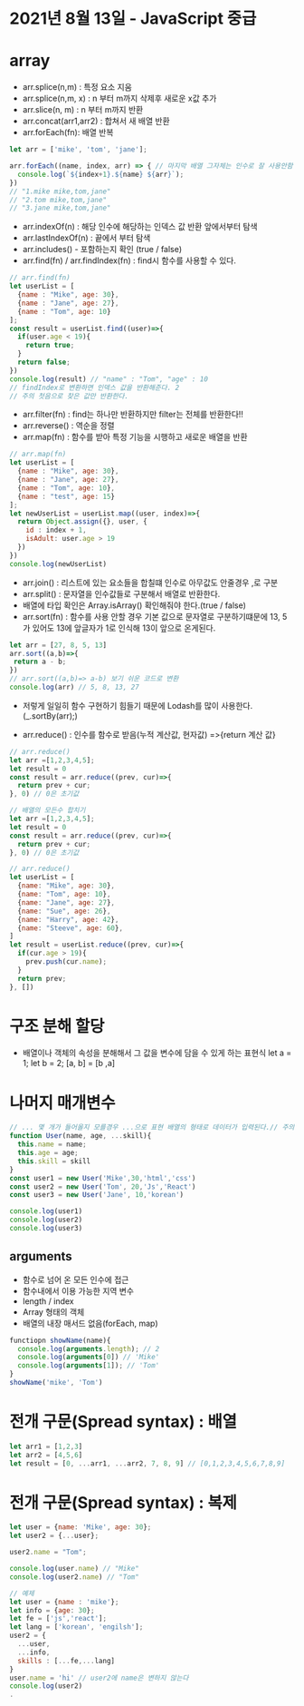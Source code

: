 # 2021년 8월 13일 - JavaScript 중급
# array
- arr.splice(n,m) : 특정 요소 지움
- arr.splice(n,m, x) : n 부터 m까지 삭제후 새로운 x값 추가
- arr.slice(n, m) : n 부터 m까지 반환
- arr.concat(arr1,arr2) : 합쳐서 새 배열 반환
- arr.forEach(fn): 배열 반복
```javascript
let arr = ['mike', 'tom', 'jane'];

arr.forEach((name, index, arr) => { // 마지막 배열 그자체는 인수로 잘 사용안함
  console.log(`${index+1}.${name} ${arr}`);
})
// "1.mike mike,tom,jane"
// "2.tom mike,tom,jane"
// "3.jane mike,tom,jane"
```
- arr.indexOf(n) : 해당 인수에 해당하는 인덱스 값 반환 앞에서부터 탐색
- arr.lastIndexOf(n) : 끝에서 부터 탐색
- arr.includes() - 포함하는지 확인 (true / false)
- arr.find(fn) / arr.findIndex(fn) : find시 함수를 사용할 수 있다.
```javascript
// arr.find(fn) 
let userList = [
  {name : "Mike", age: 30},
  {name : "Jane", age: 27},
  {name : "Tom", age: 10}
];
const result = userList.find((user)=>{
  if(user.age < 19){
    return true;
  }
  return false;
})
console.log(result) // "name" : "Tom", "age" : 10
// findIndex로 변환하면 인덱스 값을 반환해준다. 2
// 주의 첫음으로 찾은 값만 반환한다.
```
- arr.filter(fn) : find는 하나만 반환하지만 filter는 전체를 반환한다!!
- arr.reverse() : 역순을 정렬
- arr.map(fn) : 함수를 받아 특정 기능을 시행하고 새로운 배열을 반환 
```javascript
// arr.map(fn)
let userList = [
  {name : "Mike", age: 30},
  {name : "Jane", age: 27},
  {name : "Tom", age: 10},
  {name : "test", age: 15}
];
let newUserList = userList.map((user, index)=>{
  return Object.assign({}, user, {
    id : index + 1,
    isAdult: user.age > 19
  })
})
console.log(newUserList)
```
- arr.join() : 리스트에 있는 요소들을 합칠떄 인수로 아무값도 안줄경우 ,로 구분
- arr.split() : 문자열을 인수값들로 구분해서 배열로 반환한다.
- 배열에 타입 확인은 Array.isArray() 확인해줘야 한다.(true / false)
- arr.sort(fn) : 함수를 사용 안할 경우 기본 값으로 문자열로 구분하기떄문에 13, 5 가 있어도 13에 앞글자가 1로 인식해 13이 앞으로 온게된다.

```javascript
let arr = [27, 8, 5, 13]
arr.sort((a,b)=>{
 return a - b; 
})
// arr.sort((a,b)=> a-b) 보기 쉬운 코드로 변환
console.log(arr) // 5, 8, 13, 27
```
- 저렇게 일일히 함수 구현하기 힘들기 때문에 Lodash를 많이 사용한다.(_.sortBy(arr);)


- arr.reduce() : 인수를 함수로 받음(누적 계산값, 현자값) =>{return 계산 값}
```javascript
// arr.reduce()
let arr =[1,2,3,4,5];
let result = 0
const result = arr.reduce((prev, cur)=>{
  return prev + cur; 
}, 0) // 0은 초기값 
```

```javascript
// 배열의 모든수 합치기
let arr =[1,2,3,4,5];
let result = 0
const result = arr.reduce((prev, cur)=>{
  return prev + cur; 
}, 0) // 0은 초기값 
```


```javascript
// arr.reduce()
let userList = [
  {name: "Mike", age: 30},
  {name: "Tom", age: 10},
  {name: "Jane", age: 27},
  {name: "Sue", age: 26},
  {name: "Harry", age: 42},
  {name: "Steeve", age: 60},
]
let result = userList.reduce((prev, cur)=>{
  if(cur.age > 19){
    prev.push(cur.name);
  }
  return prev;
}, []) 
```
# 구조 분해 할당
- 배열이나 객체의 속성을 분해해서 그 값을 변수에 담을 수 있게 하는 표현식
  let a = 1;
  let b = 2;
  [a, b] = [b ,a]

# 나머지 매개변수
```javascript
// ... 몇 개가 들어올지 모를경우 ...으로 표현 배열의 형태로 데이터가 입력된다.// 주의 나머지 매개변수는 제일 마지막에 있어야한다.
function User(name, age, ...skill){
  this.name = name;
  this.age = age;
  this.skill = skill
}
const user1 = new User('Mike',30,'html','css')
const user2 = new User('Tom', 20,'Js','React')
const user3 = new User('Jane', 10,'korean')

console.log(user1)
console.log(user2)
console.log(user3)
```


## arguments
- 함수로 넘어 온 모든 인수에 접근
- 함수내에서 이용 가능한 지역 변수
- length / index
- Array 형태의 객체
- 배열의 내장 매서드 없음(forEach, map)
```javascript
functiopn showName(name){
  console.log(arguments.length); // 2
  console.log(arguments[0]) // 'Mike'
  console.log(arguments[1]); // 'Tom'
}
showName('mike', 'Tom') 
```

# 전개 구문(Spread syntax) : 배열
```javascript
let arr1 = [1,2,3]
let arr2 = [4,5,6]
let result = [0, ...arr1, ...arr2, 7, 8, 9] // [0,1,2,3,4,5,6,7,8,9]
```
# 전개 구문(Spread syntax) : 복제
```javascript
let user = {name: 'Mike', age: 30};
let user2 = {...user};

user2.name = "Tom";

console.log(user.name) // "Mike"
console.log(user2.name) // "Tom"
```

```javascript
// 예제
let user = {name : 'mike'};
let info = {age: 30};
let fe = ['js','react'];
let lang = ['korean', 'engilsh'];
user2 = {
  ...user,
  ...info,
  skills : [...fe,...lang]
}
user.name = 'hi' // user2에 name은 변하지 않는다
console.log(user2)
.
```
 
